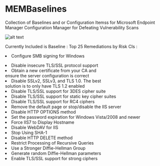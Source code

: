 # MEMBaselines
Collection of Baselines and or Configuration Itemss for Microsoft Endpoint Manager Configuration Manager for Defeating Vulnerability Scans

![alt text](https://github.com/WernerRall147/MEMBaselines/blob/main/3.jpg?raw=true)

Currently Included is
Baseline : Top 25 Remediations by Risk
CIs : <li>Configure SMB signing for Windows</li>
<li>Disable insecure TLS/SSL protocol support</li>
<li>Obtain a new certificate from your CA and<br>ensure the server configuration is correct</li>
<li>Disable SSLv2, SSLv3, and TLS 1.0. The best<br>solution is to only have TLS 1.2 enabled</li>
<li>Disable TLS/SSL support for 3DES cipher suite</li>
<li>Disable TLS/SSL support for static key cipher suites</li>
<li>Disable TLS/SSL support for RC4 ciphers</li>
<li>Remove the default page or stop/disable the IIS server</li>
<li>Disable HTTP OPTIONS method</li>
<li>Set the password expiration for Windows Vista/2008 and newer</li>
<li>Force IIS7 to Display Hostname</li>
<li>Disable WebDAV for IIS</li>
<li>Stop Using SHA-1</li>
<li>Disable HTTP DELETE method</li>
<li>Restrict Processing of Recursive Queries</li>
<li>Use a Stronger Diffie-Hellman Group</li>
<li>Generate random Diffie-Hellman parameters</li>
<li>Enable TLS/SSL support for strong ciphers</li>

